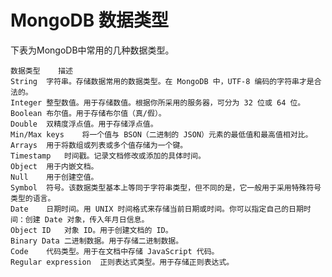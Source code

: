 # MongoDB 数据类型
下表为MongoDB中常用的几种数据类型。

    数据类型	描述
    String	字符串。存储数据常用的数据类型。在 MongoDB 中，UTF-8 编码的字符串才是合法的。
    Integer	整型数值。用于存储数值。根据你所采用的服务器，可分为 32 位或 64 位。
    Boolean	布尔值。用于存储布尔值（真/假）。
    Double	双精度浮点值。用于存储浮点值。
    Min/Max keys	将一个值与 BSON（二进制的 JSON）元素的最低值和最高值相对比。
    Arrays	用于将数组或列表或多个值存储为一个键。
    Timestamp	时间戳。记录文档修改或添加的具体时间。
    Object	用于内嵌文档。
    Null	用于创建空值。
    Symbol	符号。该数据类型基本上等同于字符串类型，但不同的是，它一般用于采用特殊符号类型的语言。
    Date	日期时间。用 UNIX 时间格式来存储当前日期或时间。你可以指定自己的日期时间：创建 Date 对象，传入年月日信息。
    Object ID	对象 ID。用于创建文档的 ID。
    Binary Data	二进制数据。用于存储二进制数据。
    Code	代码类型。用于在文档中存储 JavaScript 代码。
    Regular expression	正则表达式类型。用于存储正则表达式。
